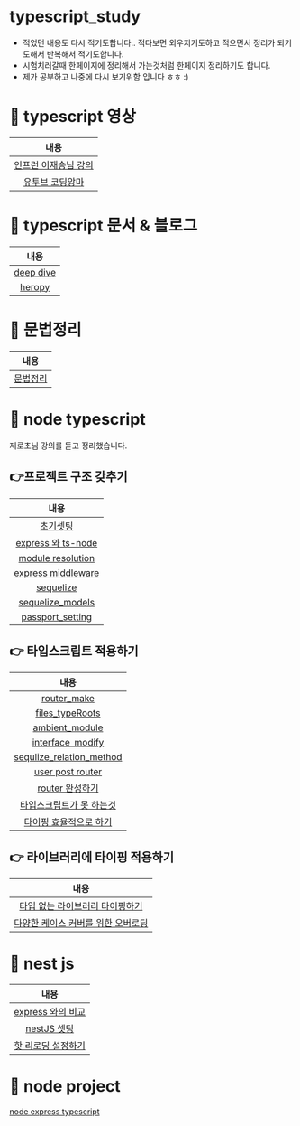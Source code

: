# typescript_study

- 적었던 내용도 다시 적기도합니다.. 적다보면 외우지기도하고 적으면서 정리가 되기도해서 
반복해서 적기도합니다.
- 시험치러갈때 한페이지에 정리해서 가는것처럼 한페이지 정리하기도 합니다.
- 제가 공부하고 나중에 다시 보기위함 입니다 ㅎㅎ :) 


# 📌 typescript 영상

|내용|
|:------:|
|[인프런 이재승님 강의](https://github.com/smilejakdu/typescript_study/tree/main/inflean_lee)|
|[유투브 코딩앙마](https://github.com/smilejakdu/typescript_study/tree/main/coding_devil)|

# 📌 typescript 문서 & 블로그

|내용|
|:------:|
|[deep dive](https://radlohead.gitbook.io/typescript-deep-dive/)|
|[heropy](https://heropy.blog/2020/01/27/typescript/)|

# 📌 문법정리

|내용|
|:------:|
|[문법정리](https://velog.io/@ash3767/typescript-grammar)|

# 📌 node typescript
제로초님 강의를 듣고 정리했습니다.
## 👉프로젝트 구조 갖추기
|내용|
|:------:|
|[초기셋팅](https://github.com/smilejakdu/typescript_study/blob/main/node-typescript/1.init_settings.md)|
|[express 와 ts-node](https://github.com/smilejakdu/typescript_study/blob/main/node-typescript/2.express_ts-node.md)|
|[module resolution](https://github.com/smilejakdu/typescript_study/blob/main/node-typescript/3.module_resolution.md)|
|[express middleware](https://github.com/smilejakdu/typescript_study/blob/main/node-typescript/4.express_middle.md)|
|[sequelize](https://github.com/smilejakdu/typescript_study/blob/main/node-typescript/5.sequelize.md)|
|[sequelize_models](https://github.com/smilejakdu/typescript_study/blob/main/node-typescript/6.sequelize_models.md)|
|[passport_setting](https://github.com/smilejakdu/typescript_study/blob/main/node-typescript/7.passport_setting.md)|

## 👉 타입스크립트 적용하기
|내용|
|:------:|
|[router_make](https://github.com/smilejakdu/typescript_study/blob/main/node-typescript/8.router_make.md)|
|[files_typeRoots](https://github.com/smilejakdu/typescript_study/blob/main/node-typescript/9.files_typeRoots.md)|
|[ambient_module](https://github.com/smilejakdu/typescript_study/blob/main/node-typescript/10.ambient_module.md)|
|[interface_modify](https://github.com/smilejakdu/typescript_study/blob/main/node-typescript/11.interface_modify.md)|
|[sequlize_relation_method](https://github.com/smilejakdu/typescript_study/blob/main/node-typescript/12.sequlize_relation_method.md)|
|[user post router](https://github.com/smilejakdu/typescript_study/blob/main/node-typescript/13.user_post_router.md)|
|[router 완성하기](https://github.com/smilejakdu/typescript_study/blob/main/node-typescript/14.router_complete.md)|
|[타입스크립트가 못 하는것](https://github.com/smilejakdu/typescript_study/blob/main/node-typescript/15.typescript_cant.md)|
|[타이핑 효율적으로 하기](https://github.com/smilejakdu/typescript_study/blob/main/node-typescript/16.typing_efficiently.md)|

## 👉 라이브러리에 타이핑 적용하기

|내용|
|:------:|
|[타입 없는 라이브러리 타이핑하기](https://github.com/smilejakdu/typescript_study/blob/main/node-typescript/17.library_typing_without_type.md)|
|[다양한 케이스 커버를 위한 오버로딩](https://github.com/smilejakdu/typescript_study/blob/main/node-typescript/18.overroading_for_mutiple_case_cover.md)|

# 📌 nest js

|내용|
|:------:|
|[express 와의 비교](https://github.com/smilejakdu/typescript_study/blob/main/nestjs/1.express_and_nest.md)|
|[nestJS 셋팅](https://github.com/smilejakdu/typescript_study/blob/main/nestjs/2.nestjs_setting.md)|
|[핫 리로딩 설정하기](https://github.com/smilejakdu/typescript_study/blob/main/nestjs/3.hot_reloading.md)|


# 📌 node project
[node express typescript](https://github.com/smilejakdu/node-watcha)

